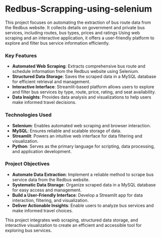 # Redbus-Scrapping-using-selenium
This project focuses on automating the extraction of bus route data from the Redbus website. It collects details on government and private bus services, including routes, bus types, prices and ratings Using web scraping and an interactive application, it offers a user-friendly platform to explore and filter bus service information efficiently.

### Key Features
- **Automated Web Scraping**: Extracts comprehensive bus route and schedule information from the Redbus website using Selenium.
- **Structured Data Storage**: Saves the scraped data in a MySQL database for efficient retrieval and management.
- **Interactive Interface**: Streamlit-based platform allows users to explore and filter bus services by type, route, price, rating, and seat availability.
- **Data Insights**: Provides data analysis and visualizations to help users make informed travel decisions.

### Technologies Used  
- **Selenium**: Enables automated web scraping and browser interaction.  
- **MySQL**: Ensures reliable and scalable storage of data.    
- **Streamlit**: Powers an intuitive web interface for data filtering and visualization.  
- **Python**: Serves as the primary language for scripting, data processing, and application development.

### Project Objectives  
- **Automate Data Extraction**: Implement a reliable method to scrape bus service data from the Redbus website.  
- **Systematic Data Storage**: Organize scraped data in a MySQL database for easy access and management.  
- **Build a User-Friendly Interface**: Develop a Streamlit app for data interaction, filtering, and visualization.  
- **Deliver Actionable Insights**: Enable users to analyze bus services and make informed travel choices.  

This project integrates web scraping, structured data storage, and interactive visualization to create an efficient and accessible tool for exploring bus services.
